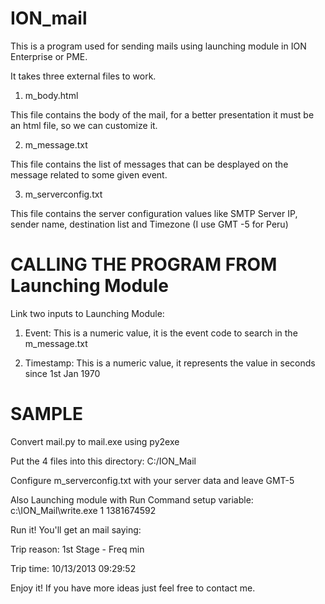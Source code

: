 ION_mail
========

This is a program used for sending mails using launching module in ION Enterprise or PME.

It takes three external files to work.

1. m_body.html

This file contains the body of the mail, for a better presentation it must be an html file, so we can customize it.

2. m_message.txt

This file contains the list of messages that can be desplayed on the message related to some given event.

3. m_serverconfig.txt

This file contains the server configuration values like SMTP Server IP, sender name, destination list and Timezone
(I use GMT -5 for Peru)


CALLING THE PROGRAM FROM Launching Module
=========================================

Link two inputs to Launching Module:

1. Event: This is a numeric value, it is the event code to search in the m_message.txt

2. Timestamp: This is a numeric value, it represents the value in seconds since 1st Jan 1970


SAMPLE
======

Convert mail.py to mail.exe using py2exe

Put the 4 files into this directory: C:/ION_Mail

Configure m_serverconfig.txt with your server data and leave GMT-5

Also Launching module with Run Command setup variable: c:\ION_Mail\write.exe 1 1381674592

Run it! You'll get an mail saying:

Trip reason: 1st Stage - Freq min

Trip time: 10/13/2013 09:29:52

Enjoy it!
If you have more ideas just feel free to contact me.
